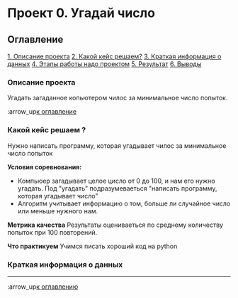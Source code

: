 # Проект 0. Угадай число

## Оглавление
[1. Описание проекта](https://github.com/Forest155/sf_data_science/tree/main/project_0/README.md#Описание-проекта)
[2. Какой кейс решаем?](https://github.com/Forest155/sf_data_science/tree/main/project_0/README.md#Какой-кейс-решаем)
[3. Краткая информация о данных](https://github.com/Forest155/sf_data_science/tree/main/project_0/README.md#Краткая-информация-о-данных)
[4. Этапы работы надо проектом](https://github.com/Forest155/sf_data_science/tree/main/project_0/README.md#Этапы-работы-надо-проектом)
[5. Результат](https://github.com/Forest155/sf_data_science/tree/main/project_0/README.md#Результат)
[6. Выводы](https://github.com/Forest155/sf_data_science/tree/main/project_0/README.md#Выводы)

### Описание проекта
Угадать загаданное копьютером чилос за минимальное число попыток.

:arrow_up[к оглавление](https://github.com/Forest155/sf_data_science/tree/main/project_0/README.md#Оглавление)

### Какой кейс решаем ?
Нужно написать программу, которая угадывает чилос за минимальное число попыток

**Условия соревнования:**
- Компьюер загадывает целое цисло от 0 до 100, и нам его нужно угадать. Под "угадать" подразумеваеться "написать программу, которая угадывает число"
- Алгоритм учитывает информацию о том, больше ли случайное число или меньше нужного нам.

**Метрика качества**
Результаты оцениваеться по среднему количеству попыток при 100 повторений.

**Что практикуем**
Учимся писать хороший код на python

### Краткая информация о данных
-----

:arrow_up[к оглавлению](https://github.com/Forest155/sf_data_science/tree/main/project_0/README.md#Оглавление)